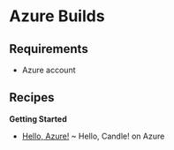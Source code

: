 # Azure Builds

## Requirements

* Azure account

## Recipes

**Getting Started**

- [Hello, Azure!](azure/hello-azure.md) ~ Hello, Candle! on Azure